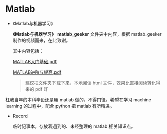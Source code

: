 # Matlab

- 《Matlab与机器学习》

    **《Matlab与机器学习》 matlab_geeker** 文件夹中内容，根据 matlab_geeker 制作的视频而来，在此致谢。

    其中内容包括：

    [MATLAB入门基础.pdf](https://github.com/luanxxys/code/blob/master/matlab/《Matlab与机器学习》matlab_geeker/MATLAB入门基础.pdf)

    [MATLAB进阶与提高.pdf](https://github.com/luanxxys/code/blob/master/matlab/《Matlab与机器学习》matlab_geeker/MATLAB进阶与提高.pdf)
    > 建议把文件夹下载下来，本地阅读 html 文件，效果比直接阅读转化得来的 pdf 好

枉我当年的本科毕设还是用 matlab 做的，不得门径。希望在学习 machine learning 的过程中，配合 python 把 matlab 有所精进。

- Record

    临时记事本，存放着遇到的、未经整理的 matlab 相关知识点。
